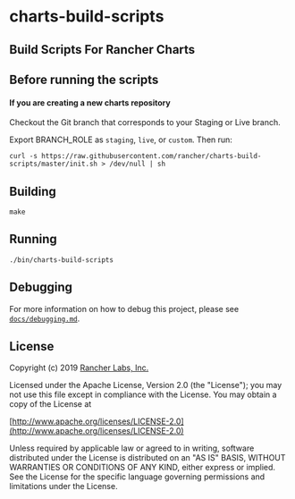 charts-build-scripts
========

## Build Scripts For Rancher Charts

## Before running the scripts

#### If you are creating a new charts repository 

Checkout the Git branch that corresponds to your Staging or Live branch.

Export BRANCH_ROLE as `staging`, `live`, or `custom`. Then run:

```
curl -s https://raw.githubusercontent.com/rancher/charts-build-scripts/master/init.sh > /dev/null | sh
```

## Building

`make`

## Running

`./bin/charts-build-scripts`

## Debugging

For more information on how to debug this project, please see [`docs/debugging.md`](docs/debugging.md).

## License
Copyright (c) 2019 [Rancher Labs, Inc.](http://rancher.com)

Licensed under the Apache License, Version 2.0 (the "License");
you may not use this file except in compliance with the License.
You may obtain a copy of the License at

[http://www.apache.org/licenses/LICENSE-2.0](http://www.apache.org/licenses/LICENSE-2.0)

Unless required by applicable law or agreed to in writing, software
distributed under the License is distributed on an "AS IS" BASIS,
WITHOUT WARRANTIES OR CONDITIONS OF ANY KIND, either express or implied.
See the License for the specific language governing permissions and
limitations under the License.
